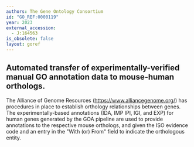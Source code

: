 ```yaml
---
authors: The Gene Ontology Consortium
id: "GO_REF:0000119"
year: 2023
external_accession:
  - J:164563
is_obsolete: false
layout: goref
---
```


##  Automated transfer of experimentally-verified manual GO annotation data to mouse-human orthologs.

The Alliance of Genome Resources (https://www.alliancegenome.org/) has procedures in place to establish orthology relationships between genes. The experimentally-based annotations (IDA, IMP IPI, IGI, and EXP) for human genes generated by the GOA pipeline are used to provide annotations to the respective mouse orthologs, and given the ISO evidence code and an entry in the "With (or) From" field to indicate the orthologous entity.
